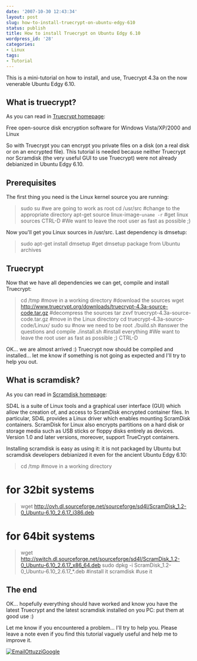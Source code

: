 ```yaml
---
date: '2007-10-30 12:43:34'
layout: post
slug: how-to-install-truecrypt-on-ubuntu-edgy-610
status: publish
title: How to install Truecrypt on Ubuntu Edgy 6.10
wordpress_id: '28'
categories:
- Linux
tags:
- Tutorial
---
```


This is a mini-tutorial on how to install, and use, Truecrypt 4.3a on the now venerable Ubuntu Edgy 6.10.


## What is truecrypt?


As you can read in [Truecrypt homepage](http://www.truecrypt.org/):


Free open-source disk encryption software for Windows Vista/XP/2000 and Linux


So with Truecrypt you can encrypt you private files on a disk (on a real disk or on an encrypted file). This tutorial is needed because neither Truecrypt nor Scramdisk (the very useful GUI to use Truecrypt) were not already debianized in Ubuntu Edgy 6.10.


## Prerequisites


The first thing you need is the Linux kernel source you are running:



> sudo su #we are going to work as root
> cd /usr/src #change to the appropriate directory
> apt-get source linux-image-`uname -r` #get linux sources
> CTRL-D #We want to leave the root user as fast as possible ;)

Now you'll get you Linux sources in /usr/src.
Last dependency is dmsetup:


> sudo apt-get install dmsetup #get dmsetup package from Ubuntu archives





## Truecrypt


Now that we have all dependencies we can get, compile and install Truecrypt:



> cd /tmp #move in a working directory
#download the sources
> wget http://www.truecrypt.org/downloads/truecrypt-4.3a-source-code.tar.gz
#decompress the sources
> tar zxvf truecrypt-4.3a-source-code.tar.gz
#move in the Linux directory
> cd truecrypt-4.3a-source-code/Linux/
> sudo su #now we need to be root
> ./build.sh #answer the questions and compile
> ./install.sh #install everything
#We want to leave the root user as fast as possible ;)
> CTRL-D

OK... we are almost arrived :) Truecrypt now should be compiled and installed... let me know if something is not going as expected and I'll try to help you out.


## What is scramdisk?


As you can read in [Scramdisk homepage](http://sd4l.sourceforge.net/):


SD4L is a suite of Linux tools and a graphical user interface (GUI) which allow the creation of, and access to ScramDisk encrypted container files. In particular, SD4L provides a Linux driver which enables mounting ScramDisk containers. ScramDisk for Linux also encrypts partitions on a hard disk or storage media such as USB sticks or floppy disks entirely as devices. Version 1.0 and later versions, moreover, support TrueCrypt containers.


 Installing scramdisk is easy as using it: it is not packaged by Ubuntu but scramdisk developers debianized it even for the ancient Ubuntu Edgy 6.10:



> cd /tmp #move in a working directory
# for 32bit systems
> wget http://ovh.dl.sourceforge.net/sourceforge/sd4l/ScramDisk_1.2-0_Ubuntu-6.10_2.6.17_i386.deb
# for 64bit systems
> wget http://switch.dl.sourceforge.net/sourceforge/sd4l/ScramDisk_1.2-0_Ubuntu-6.10_2.6.17_x86_64.deb
> sudo dpkg -i ScramDisk_1.2-0_Ubuntu-6.10_2.6.17_*.deb #install it
> scramdisk #use it


## The end


OK... hopefully everything should have worked and know you have the latest Truecrypt and the latest scramdisk installed on you PC: put them at good use :)

Let me know if you encountered a problem... I'll try to help you. Please leave a note even if you find this tutorial vaguely useful and help me to improve it.

[![EmailOttuzziGoogle](/images/2008/02/ottuzzigoogle.png)](mailto:ottuzzi@gmail.com)
